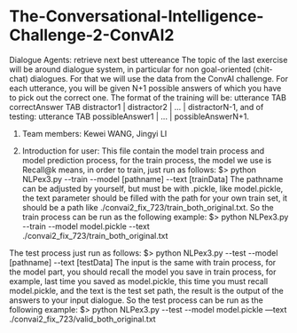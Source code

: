 # The-Conversational-Intelligence-Challenge-2-ConvAI2
Dialogue Agents: retrieve next best uttereance The topic of the last exercise will be around dialogue system, in particular for non goal-oriented (chit-chat) dialogues. For that we will use the data from the ConvAI challenge. 
For each utterance, you will be given N+1 possible answers of which you have to pick out the correct one. The format of the training will be: utterance TAB correctAnswer TAB distractor1 | distractor2 | ... | distractorN-1, and of testing: utterance TAB possibleAnswer1 | ... | possibleAnswerN+1.

1. Team members: Kewei WANG, Jingyi LI

2. Introduction for user:
This file contain the model train process and model prediction process, for the train process, the model we use is Recall@k means, in order to train, just run as follows:
		$> python NLPex3.py --train --model [pathname] --text [trainData]
The pathname can be adjusted by yourself, but must be with .pickle, like model.pickle, the text parameter should be filled with the path for your own train set, it should be a path like ./convai2_fix_723/train_both_original.txt.
So the train process can be run as the following example:
		$> python NLPex3.py --train --model model.pickle --text ./convai2_fix_723/train_both_original.txt

The test process just run as follows:
		$> python NLPex3.py --test --model [pathname] --text [testData]
The input is the same with train process, for the model part, you should recall the model you save in train process, for example, last time you saved as model.pickle, this time you must recall model.pickle, and the text is the test set path, the result is the output of the answers to your input dialogue.
So the test process can be run as the following example:
		$> python NLPex3.py --test --model model.pickle —text ./convai2_fix_723/valid_both_original.txt
